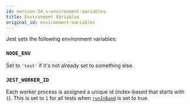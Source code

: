```yaml
---
id: version-24.x-environment-variables
title: Environment Variables
original_id: environment-variables
---
```


Jest sets the following environment variables:

### `NODE_ENV`

Set to `'test'` if it's not already set to something else.

### `JEST_WORKER_ID`

Each worker process is assigned a unique id (index-based that starts with `1`). This is set to `1` for all tests when [`runInBand`](CLI.md#--runinband) is set to true.
